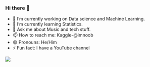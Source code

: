 ### Hi there 👋


- 🔭 I’m currently working on Data science and Machine Learning.
- 🌱 I’m currently learning Statistics.
- 💬 Ask me about Music and tech stuff.
- 📫 How to reach me: Kaggle-@imnoob
- 😄 Pronouns: He/Him
- ⚡ Fun fact: I have a YouTube channel


<img src="https://github-readme-stats.vercel.app/api?username=Ravikumar10593-hub
/
&&show_icons=true&title_color=ffffff&icon_color=bb2acf&text_color=daf7dc&bg_color=151515">
